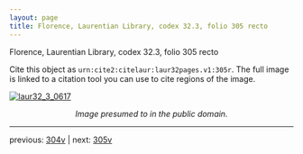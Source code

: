 ```yaml
---
layout: page
title: Florence, Laurentian Library, codex 32.3, folio 305 recto
---
```


Florence, Laurentian Library, codex 32.3, folio 305 recto

Cite this object as `urn:cite2:citelaur:laur32pages.v1:305r`.  The full image is linked to a citation tool you can use to cite regions of the image.

[![laur32_3_0617](http://www.homermultitext.org/iipsrv?IIIF=/project/homer/pyramidal/deepzoom/citelaur/laur32imgs/v1/laur32_3_0617.tif/full/800,/0/default.jpg)](http://www.homermultitext.org/ict2/?urn=urn:cite2:citelaur:laur32imgs.v1:laur32_3_0617) 

<p style="text-align: center; font-style: italic;">Image presumed to in the public domain.</p>

---

previous: [304v](../304v/) | next: [305v](../305v/)